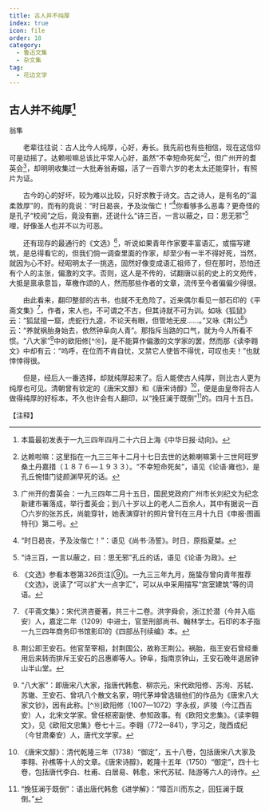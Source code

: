 ```yaml
---
title: 古人并不纯厚
index: true
icon: file
order: 18
category:
  - 鲁迅文集
  - 杂文集
tag:  
  - 花边文学
---
```


## 古人并不纯厚[^①]

翁隼

　　老辈往往说：古人比今人纯厚，心好，寿长。我先前也有些相信，现在这信仰可是动摇了。达赖啦嘛总该比平常人心好，虽然“不幸短命死矣”[^②]，但广州开的耆英会[^③]，却明明收集过一大批寿翁寿媪，活了一百零六岁的老太太还能穿针，有照片为证。

　　古今的心的好坏，较为难以比较，只好求教于诗文。古之诗人，是有名的“温柔敦厚”的，而有的竟说：“时日曷丧，予及汝偕亡！”[^④]你看够多么恶毒？更奇怪的是孔子“校阅”之后，竟没有删，还说什么“诗三百，一言以蔽之，曰：思无邪”[^⑤]哩，好像圣人也并不以为可恶。

　　还有现存的最通行的《文选》[^⑥]，听说如果青年作家要丰富语汇，或描写建筑，是总得看它的，但我们倘一调查里面的作家，却至少有一半不得好死，当然，就因为心不好。经昭明太子一挑选，固然好像变成语汇祖师了，但在那时，恐怕还有个人的主张，偏激的文字。否则，这人是不传的，试翻唐以前的史上的文苑传，大抵是禀承意旨，草檄作颂的人，然而那些作者的文章，流传至今者偏偏少得很。

　　由此看来，翻印整部的古书，也就不无危险了。近来偶尔看见一部石印的《平斋文集》[^⑦]，作者，宋人也，不可谓之不古，但其诗就不可为训。如咏《狐鼠》云：“狐鼠擅一窟，虎蛇行九逵，不论天有眼，但管地无皮……。”又咏《荆公[^⑧]》云：“养就祸胎身始去，依然钟阜向人青”。那指斥当路的口气，就为今人所看不惯。“八大家”[^⑨]中的欧阳修[^⑩]，是不能算作偏激的文学家的罢，然而那《读李翱文》中却有云：“呜呼，在位而不肯自忧，又禁它人使皆不得忧，可叹也夫！”也就悻悻得很。

　　但是，经后人一番选择，却就纯厚起来了。后人能使古人纯厚，则比古人更为纯厚也可见。清朝曾有钦定的《唐宋文醇》和《唐宋诗醇》[^⑾]，便是由皇帝将古人做得纯厚的好标本，不久也许会有人翻印，以“挽狂澜于既倒”[^⑿]的。四月十五日。

【注释】

[^①]:本篇最初发表于一九三四年四月二十六日上海《中华日报·动向》。

[^②]:达赖啦嘛：这里指在一九三三年十二月十七日去世的达赖喇嘛第十三世阿旺罗桑土丹嘉措（１８７６—１９３３）。“不幸短命死矣”，语见《论语·雍也》，是孔丘惋惜门徒颜渊早死的话。

[^③]:广州开的耆英会：一九三四年二月十五日，国民党政府广州市长刘纪文为纪念新建市署落成，举行耆英会；到八十岁以上的老人二百余人，其中有据说一百〇六岁的张苏氏，尚能穿针，她表演穿针的照片曾刊在三月十九日《申报·图画特刊》第二号。

[^④]:“时日曷丧，予及汝偕亡！”：语见《尚书·汤誓》。时日，原指夏桀。

[^⑤]:“诗三百，一言以蔽之，曰：思无邪”孔丘的话，语见《论语·为政》。

[^⑥]:《文选》参看本卷第326页注[⑨]。一九三三年九月，施蛰存曾向青年推荐《文选》，说读了“可以扩大一点字汇”，可以从中采用描写“宫室建筑”等的词语。

[^⑦]:《平斋文集》：宋代洪咨夔著，共三十二卷。洪字舜俞，浙江於潜（今并入临安）人，嘉定二年（1209）中进士，官至刑部尚书、翰林学士。石印的本子指一九三四年商务印书馆影印的《四部丛刊续编》本。

[^⑧]:荆公即王安石。他官至宰相，封荆国公，故称王荆公。祸胎，指王安石曾经重用后来转而排斥王安石的吕惠卿等人。钟阜，指南京钟山，王安石晚年退居钟山半山堂。

[^⑨]:“八大家”：即唐宋八大家，指唐代韩愈、柳宗元，宋代欧阳修、苏洵、苏轼、苏辙、王安石、曾巩八个散文名家，明代茅坤曾选辑他们的作品为《唐宋八大家文钞》，因有此称。[^⑩]欧阳修（1007—1072）字永叔，庐陵（今江西吉安）人，北宋文学家。曾任枢密副使、参知政事。有《欧阳文忠集》。《读李翱文》，见《欧阳文忠集》卷七十三。李翱（772—841），字习之，陇西成纪（今甘肃秦安）人，唐代文学家。

[^⑾]:《唐宋文醇》：清代乾隆三年（1738）“御定”，五十八卷，包括唐宋八大家及李翱、孙樵等十人的文章。《唐宋诗醇》，乾隆十五年（1750）“御定”，四十七卷，包括唐代李白、杜甫、白居易、韩愈，宋代苏轼、陆游等六人的诗作。

[^⑿]:“挽狂澜于既倒”：语出唐代韩愈《进学解》：“障百川而东之，回狂澜于既倒。”
